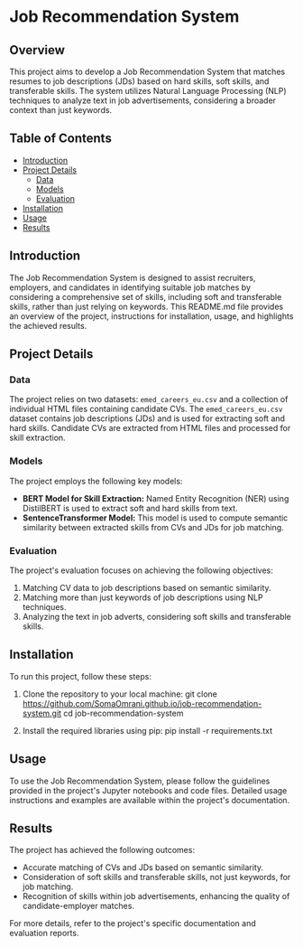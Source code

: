 # Job Recommendation System

## Overview

This project aims to develop a Job Recommendation System that matches resumes to job descriptions (JDs) based on hard skills, soft skills, and transferable skills. The system utilizes Natural Language Processing (NLP) techniques to analyze text in job advertisements, considering a broader context than just keywords.

## Table of Contents

- [Introduction](#introduction)
- [Project Details](#project-details)
  - [Data](#data)
  - [Models](#models)
  - [Evaluation](#evaluation)
- [Installation](#installation)
- [Usage](#usage)
- [Results](#results)

## Introduction

The Job Recommendation System is designed to assist recruiters, employers, and candidates in identifying suitable job matches by considering a comprehensive set of skills, including soft and transferable skills, rather than just relying on keywords. This README.md file provides an overview of the project, instructions for installation, usage, and highlights the achieved results.

## Project Details

### Data

The project relies on two datasets: `emed_careers_eu.csv` and a collection of individual HTML files containing candidate CVs. The `emed_careers_eu.csv` dataset contains job descriptions (JDs) and is used for extracting soft and hard skills. Candidate CVs are extracted from HTML files and processed for skill extraction.

### Models

The project employs the following key models:
- **BERT Model for Skill Extraction:** Named Entity Recognition (NER) using DistilBERT is used to extract soft and hard skills from text.
- **SentenceTransformer Model:** This model is used to compute semantic similarity between extracted skills from CVs and JDs for job matching.

### Evaluation

The project's evaluation focuses on achieving the following objectives:
1. Matching CV data to job descriptions based on semantic similarity.
2. Matching more than just keywords of job descriptions using NLP techniques.
3. Analyzing the text in job adverts, considering soft skills and transferable skills.

## Installation

To run this project, follow these steps:

1. Clone the repository to your local machine:
git clone https://github.com/SomaOmrani.github.io/job-recommendation-system.git 
cd job-recommendation-system

2. Install the required libraries using pip:
pip install -r requirements.txt

## Usage

To use the Job Recommendation System, please follow the guidelines provided in the project's Jupyter notebooks and code files. Detailed usage instructions and examples are available within the project's documentation.

## Results

The project has achieved the following outcomes:
- Accurate matching of CVs and JDs based on semantic similarity.
- Consideration of soft skills and transferable skills, not just keywords, for job matching.
- Recognition of skills within job advertisements, enhancing the quality of candidate-employer matches.

For more details, refer to the project's specific documentation and evaluation reports.
